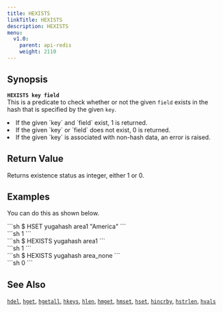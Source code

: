 ```yaml
---
title: HEXISTS
linkTitle: HEXISTS
description: HEXISTS
menu:
  v1.0:
    parent: api-redis
    weight: 2110
---
```


## Synopsis
<b>`HEXISTS key field`</b><br>
This is a predicate to check whether or not the given `field` exists in the hash that is specified by the given `key`.
<li>If the given `key` and `field` exist, 1 is returned.</li>
<li>If the given `key` or `field` does not exist, 0 is returned.</li>
<li>If the given `key` is associated with non-hash data, an error is raised.</li>

## Return Value
Returns existence status as integer, either 1 or 0.

## Examples

You can do this as shown below.
<div class='copy separator-dollar'>
```sh
$ HSET yugahash area1 "America"
```
</div>
```sh
1
```
<div class='copy separator-dollar'>
```sh
$ HEXISTS yugahash area1
```
</div>
```sh
1
```
<div class='copy separator-dollar'>
```sh
$ HEXISTS yugahash area_none
```
</div>
```sh
0
```

## See Also
[`hdel`](../hdel/), [`hget`](../hget/), [`hgetall`](../hgetall/), [`hkeys`](../hkeys/), [`hlen`](../hlen/), [`hmget`](../hmget/), [`hmset`](../hmset/), [`hset`](../hset/), [`hincrby`](../hincrby/), [`hstrlen`](../hstrlen/), [`hvals`](../hvals/)

